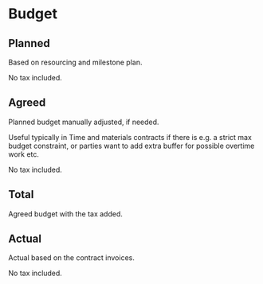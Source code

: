 # Budget

## Planned

Based on resourcing and milestone plan.

No tax included.

## Agreed

Planned budget manually adjusted, if needed.

Useful typically in Time and materials contracts if there is e.g. a strict max budget constraint, or parties want to add extra buffer for possible overtime work etc.

No tax included.

## Total

Agreed budget with the tax added.

## Actual

Actual based on the contract invoices. 

No tax included.

